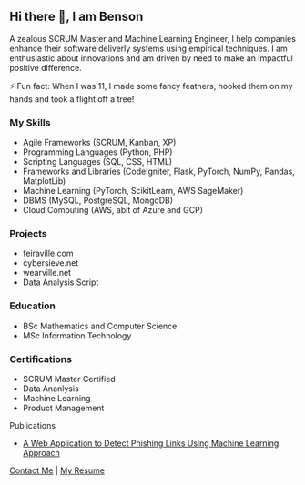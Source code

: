 ## Hi there 👋, I am Benson

A zealous SCRUM Master and Machine Learning Engineer, I help companies enhance their software deliverly systems using empirical techniques. I am enthusiastic about innovations and am driven by need to make an impactful positive difference. 

⚡ Fun fact: When I was 11, I made some fancy feathers, hooked them on my hands and took a flight off a tree!

### My Skills
* Agile Frameworks (SCRUM, Kanban, XP)
* Programming Languages (Python, PHP)
* Scripting Languages (SQL, CSS, HTML)
* Frameworks and Libraries (CodeIgniter, Flask, PyTorch, NumPy, Pandas, MatplotLib)
* Machine Learning (PyTorch, ScikitLearn, AWS SageMaker)
* DBMS (MySQL, PostgreSQL, MongoDB)
* Cloud Computing (AWS, abit of Azure and GCP)

### Projects
* feiraville.com
* cybersieve.net
* wearville.net
* Data Analysis Script

### Education
* BSc Mathematics and Computer Science
* MSc Information Technology

### Certifications
* SCRUM Master Certified
* Data Ananlysis
* Machine Learning
* Product Management

Publications
* [A Web Application to Detect Phishing Links Using Machine Learning Approach](https://papers.ssrn.com/sol3/papers.cfm?abstract_id=4578347)

[Contact Me](https://www.cybersieve.org/connect) | [My Resume](https://drive.google.com/file/d/1FLAf_-sA6ei2zygQQG2Jgmd5X1wQPN2E/view?usp=drive_link)


<!--
**BensonsPage/bensonspage** is a ✨ _special_ ✨ repository because its `README.md` (this file) appears on your GitHub profile.

Here are some ideas to get you started:

- 🔭 I’m currently working on ...
- 🌱 I’m currently learning ...
- 👯 I’m looking to collaborate on ...
- 🤔 I’m looking for help with ...
- 💬 Ask me about ...
- 📫 How to reach me: ...
- 😄 Pronouns: ...
- ⚡ Fun fact: ...
-->
